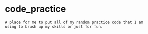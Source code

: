# code_practice


<code>A place for me to put all of my random practice code that I am using to brush up my skills or just for fun.</code>

